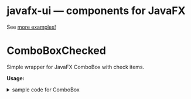 # javafx-ui &mdash; components for JavaFX

See [more examples!](../../tree/master/javafx-ui-sample/src/main/java/javafx_ui_sample)

# ComboBoxChecked
Simple wrapper for JavaFX ComboBox with check items.

**Usage:**

<details>
  <summary>sample code for ComboBox</summary>

```java

import javafx_ui_sample.Person;

  ObservableList<Person> persons = 
      FXCollections.observableArrayList(Person.observablePropertyCallback);
  var person = new Person();
  persons.add(person);

  ComboBox<Person> cb = new ComboBox<>();
  ComboBoxChecked<Person> cbc = new ComboBoxChecked<>(cb);
  
  var selectedList = cbc.getSelectedItemList();
  cbc.setSelected(person, false);
  System.out.println(cbc.isSelected(person));
```
</details>
